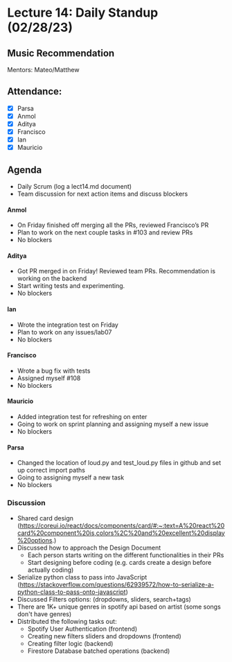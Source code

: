 # Lecture 14: Daily Standup (02/28/23)

## Music Recommendation

Mentors: Mateo/Matthew

## Attendance:

 - [X] Parsa
 - [X] Anmol
 - [X] Aditya
 - [X] Francisco 
 - [X] Ian
 - [X] Mauricio

## Agenda

 - Daily Scrum (log a lect14.md document)
 - Team discussion for next action items and discuss blockers

#### Anmol
- On Friday finished off merging all the PRs, reviewed Francisco’s PR
- Plan to work on the next couple tasks in #103 and review PRs
- No blockers

#### Aditya
- Got PR merged in on Friday! Reviewed team PRs. Recommendation is working on the backend
- Start writing tests and experimenting.
- No blockers

#### Ian
- Wrote the integration test on Friday
- Plan to work on any issues/lab07
- No blockers

#### Francisco
- Wrote a bug fix with tests
- Assigned myself #108
- No blockers

#### Mauricio
- Added integration test for refreshing on enter
- Going to work on sprint planning and assigning myself a new issue
- No blockers

#### Parsa
- Changed the location of loud.py and test_loud.py files in github and set up correct import paths
- Going to assigning myself a new task
- No blockers


### Discussion
- Shared card design (https://coreui.io/react/docs/components/card/#:~:text=A%20react%20card%20component%20is,colors%2C%20and%20excellent%20display%20options.)
- Discussed how to approach the Design Document
  - Each person starts writing on the different functionalities in their PRs
  - Start designing before coding (e.g. cards create a design before actually coding) 
- Serialize python class to pass into JavaScript (https://stackoverflow.com/questions/62939572/how-to-serialize-a-python-class-to-pass-onto-javascript)
- Discussed Filters options: (dropdowns, sliders, search+tags)
- There are 1K+ unique genres in spotify api based on artist (some songs don't have genres)
- Distributed the following tasks out:
    - Spotify User Authentication (frontend)
    - Creating new filters sliders and dropdowns (frontend)
    - Creating filter logic (backend)
    - Firestore Database batched operations (backend)
